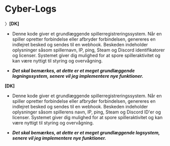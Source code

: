 # Cyber-Logs

〉**[DK]**

- Denne kode giver et grundlæggende spillerregistreringssystem. Når en spiller opretter forbindelse eller afbryder forbindelsen, genereres en indlejret besked og sendes til en webhook. Beskeden indeholder oplysninger såsom spillernavn, IP, ping, Steam og Discord identifikatorer og licenser. Systemet giver dig mulighed for at spore spilleraktivitet og kan være nyttigt til styring og overvågning.

- _**Det skal bemærkes, at dette er et meget grundlæggende logningssystem, senere vil jeg implementere nye funktioner.**_


**[DK]**

- Denne kode giver et grundlæggende spillerregistreringssystem. Når en spiller opretter forbindelse eller afbryder forbindelsen, genereres en indlejret besked og sendes til en webhook. Beskeden indeholder oplysninger såsom spillerens navn, IP, ping, Steam og Discord ID'er og licenser. Systemet giver dig mulighed for at spore spilleraktivitet og kan være nyttigt til styring og overvågning.

- _**Det skal bemærkes, at dette er et meget grundlæggende logsystem, senere vil jeg implementere nye funktioner.**_
